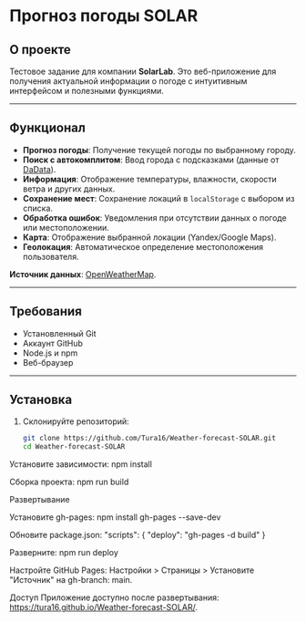 # Прогноз погоды SOLAR

## О проекте
Тестовое задание для компании **SolarLab**. Это веб-приложение для получения актуальной информации о погоде с интуитивным интерфейсом и полезными функциями.

---

## Функционал
- **Прогноз погоды**: Получение текущей погоды по выбранному городу.
- **Поиск с автокомплитом**: Ввод города с подсказками (данные от [DaData](https://dadata.ru/suggestions/)).
- **Информация**: Отображение температуры, влажности, скорости ветра и других данных.
- **Сохранение мест**: Сохранение локаций в `localStorage` с выбором из списка.
- **Обработка ошибок**: Уведомления при отсутствии данных о погоде или местоположении.
- **Карта**: Отображение выбранной локации (Yandex/Google Maps).
- **Геолокация**: Автоматическое определение местоположения пользователя.

**Источник данных**: [OpenWeatherMap](https://openweathermap.org/current).

---

## Требования
- Установленный Git
- Аккаунт GitHub
- Node.js и npm
- Веб-браузер

---

## Установка
1. Склонируйте репозиторий:
   ```bash
   git clone https://github.com/Tura16/Weather-forecast-SOLAR.git
   cd Weather-forecast-SOLAR


Установите зависимости:
npm install



Сборка проекта:
npm run build




Развертывание

Установите gh-pages:
npm install gh-pages --save-dev


Обновите package.json:
"scripts": {
    "deploy": "gh-pages -d build"
}


Разверните:
npm run deploy


Настройте GitHub Pages:
Настройки > Страницы > Установите "Источник" на gh-branch: main.




Доступ
Приложение доступно после развертывания:
https://tura16.github.io/Weather-forecast-SOLAR/.